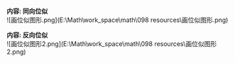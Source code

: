 **内容: 同向位似**  
![画位似图形.png](E:\Math\work_space\math\098 resources\画位似图形.png)  
  
**内容: 反向位似**  
![画位似图形2.png](E:\Math\work_space\math\098 resources\画位似图形2.png)  
